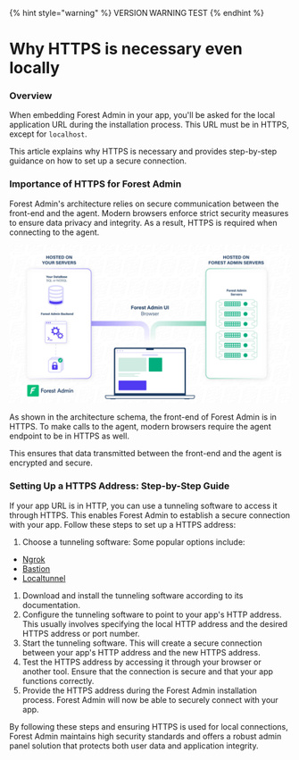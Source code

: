 {% hint style="warning" %}
VERSION WARNING TEST
{% endhint %}

# Why HTTPS is necessary even locally

### Overview

When embedding Forest Admin in your app, you'll be asked for the local application URL during the installation process. This URL must be in HTTPS, except for `localhost`.

This article explains why HTTPS is necessary and provides step-by-step guidance on how to set up a secure connection.

### Importance of HTTPS for Forest Admin

Forest Admin's architecture relies on secure communication between the front-end and the agent. Modern browsers enforce strict security measures to ensure data privacy and integrity. As a result, HTTPS is required when connecting to the agent.

![](../../.gitbook/assets/how-it-works-5-1.jpg)

As shown in the architecture schema, the front-end of Forest Admin is in HTTPS. To make calls to the agent, modern browsers require the agent endpoint to be in HTTPS as well.

This ensures that data transmitted between the front-end and the agent is encrypted and secure.

### Setting Up a HTTPS Address: Step-by-Step Guide

If your app URL is in HTTP, you can use a tunneling software to access it through HTTPS. This enables Forest Admin to establish a secure connection with your app. Follow these steps to set up a HTTPS address:

1. Choose a tunneling software: Some popular options include:

* [Ngrok](https://ngrok.com/)
* [Bastion](https://github.com/bastion-rs/bastion)
* [Localtunnel](https://localtunnel.github.io/www/)

1. Download and install the tunneling software according to its documentation.
2. Configure the tunneling software to point to your app's HTTP address. This usually involves specifying the local HTTP address and the desired HTTPS address or port number.
3. Start the tunneling software. This will create a secure connection between your app's HTTP address and the new HTTPS address.
4. Test the HTTPS address by accessing it through your browser or another tool. Ensure that the connection is secure and that your app functions correctly.
5. Provide the HTTPS address during the Forest Admin installation process. Forest Admin will now be able to securely connect with your app.

By following these steps and ensuring HTTPS is used for local connections, Forest Admin maintains high security standards and offers a robust admin panel solution that protects both user data and application integrity.
